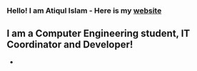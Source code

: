 ### Hello! I am Atiqul Islam - Here is my [website][website]

## I am a Computer Engineering student, IT Coordinator and Developer!

-

<br />
<br />

[website]: "https://atiqulislam.netlify.app/"
[linkedin]: https://www.linkedin.com/in/islam-atiqul/
